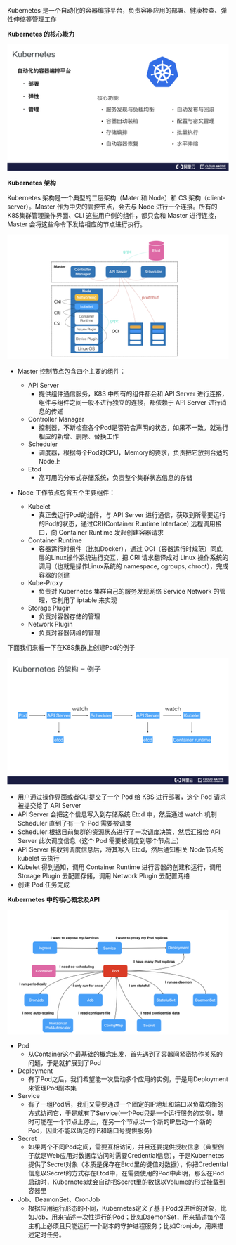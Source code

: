 Kubernetes 是一个自动化的容器编排平台，负责容器应用的部署、健康检查、弹性伸缩等管理工作

**Kubernetes 的核心能力**

![kubernetes-core](../assets/kubernetes_core.png)

**Kubernetes 架构**

Kubernetes 架构是一个典型的二层架构（Mater 和 Node）和 CS 架构（client-server）。Master 作为中央的管控节点，会去与 Node 进行一个连接。所有的K8S集群管理操作界面、CLI 这些用户侧的组件，都只会和 Master 进行连接，Master 会将这些命令下发给相应的节点进行执行。

![kubernetes-architecture](../assets/kubernetes_architecture.png)

- Master 控制节点包含四个主要的组件：
    - API Server
        - 提供组件通信服务，K8S 中所有的组件都会和 API Server 进行连接，组件与组件之间一般不进行独立的连接，都依赖于 API Server 进行消息的传递
    - Controller Manager
        - 控制器，不断检查各个Pod是否符合声明的状态，如果不一致，就进行相应的新增、删除、替换工作
    - Scheduler
        - 调度器，根据每个Pod对CPU，Memory的要求，负责把它放到合适的Node上
    - Etcd
        - 高可用的分布式存储系统，负责整个集群状态信息的存储

- Node 工作节点包含五个主要组件：
    - Kubelet
        - 真正去运行Pod的组件，与 API Server 进行通信，获取到所需要运行的Pod的状态，通过CRI(Container Runtime Interface) 远程调用接口，向 Container Runtime 发起创建容器请求
    - Container Runtime
        - 容器运行时组件（比如Docker），通过 OCI（容器运行时规范）同底层的Linux操作系统进行交互，把 CRI 请求翻译成对 Linux 操作系统的调用（也就是操作Linux系统的 namespace, cgroups, chroot），完成容器的创建
    - Kube-Proxy
        - 负责对 Kubernetes 集群自己的服务发现网络 Service Network 的管理，它利用了 iptable 来实现
    - Storage Plugin
        - 负责对容器存储的管理
    - Network Plugin
        - 负责对容器网络的管理

下面我们来看一下在K8S集群上创建Pod的例子

![kubernetes-create-pod](../assets/kubernetes_create_pod.png)

- 用户通过操作界面或者CLI提交了一个 Pod 给 K8S 进行部署，这个 Pod 请求被提交给了 API Server
- API Server 会把这个信息写入到存储系统 Etcd 中，然后通过 watch 机制 Scheduler 直到了有一个 Pod 需要被调度
- Scheduler 根据目前集群的资源状态进行了一次调度决策，然后汇报给 API Server 此次调度信息（这个 Pod 需要被调度到哪个节点上）
- API Server 接收到调度信息后，将其写入 Etcd，然后通知相关 Node节点的 kubelet 去执行
- Kubelet 得到通知，调用 Container Runtime 进行容器的创建和运行，调用 Storage Plugin 去配置存储，调用 Network Plugin 去配置网络
- 创建 Pod 任务完成

**Kuberrnetes 中的核心概念及API**

![kubernetes-flow](../assets/kubernetes_flow.png)

- Pod
    - 从Container这个最基础的概念出发，首先遇到了容器间紧密协作关系的问题，于是就扩展到了Pod
- Deployment
    - 有了Pod之后，我们希望能一次启动多个应用的实例，于是用Deployment来管理Pod副本集
- Service
    - 有了一组Pod后，我们又需要通过一个固定的IP地址和端口以负载均衡的方式访问它，于是就有了Service(一个Pod只是一个运行服务的实例，随时可能在一个节点上停止，在另一个节点以一个新的IP启动一个新的Pod，因此不能以确定的IP和端口号提供服务)
- Secret
    - 如果两个不同Pod之间，需要互相访问，并且还要提供授权信息（典型例子就是Web应用对数据库访问时需要Credential信息），于是Kubernetes提供了Secret对象（本质是保存在Etcd里的键值对数据），你把Credential信息以Secret的方式存在Etcd中，在需要使用的Pod中声明，那么在Pod启动时，Kubernetes就会自动把Secret里的数据以Volume的形式挂载到容器里
- Job、DeamonSet、CronJob
    - 根据应用运行形态的不同，Kubernetes定义了基于Pod改进后的对象，比如Job，用来描述一次性运行的Pod；比如DaemonSet，用来描述每个宿主机上必须且只能运行一个副本的守护进程服务；比如Cronjob，用来描述定时任务。